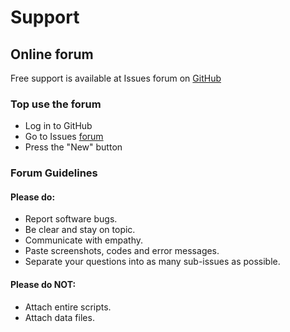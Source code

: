 # Support

## Online forum

Free support is available at Issues forum on [GitHub](https://github.com/LCC-UFF/pytomoviewer/issues)

### Top use the forum

* Log in to GitHub
* Go to Issues [forum](https://github.com/LCC-UFF/pytomoviewer/issues)
* Press the "New" button

### Forum Guidelines

#### Please do:

* Report software bugs.
* Be clear and stay on topic.
* Communicate with empathy.
* Paste screenshots, codes and error messages.
* Separate your questions into as many sub-issues as possible.

#### Please do NOT:

* Attach entire scripts.
* Attach data files.
